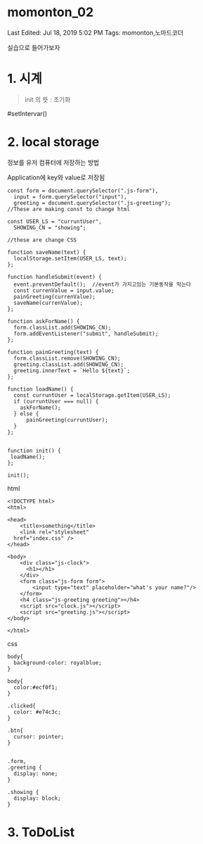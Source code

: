 # momonton_02

Last Edited: Jul 18, 2019 5:02 PM
Tags: momonton,노마드코더

실습으로 들어가보자

# 1. 시계

> init 의 뜻 : 초기화

#setIntervar()

# 2. local storage

정보를 유저 컴퓨터에 저장하는 방법 

Application에 key와 value로 저장됨

    const form = document.querySelector(".js-form"), 
      input = form.querySelector("input"),
      greeting = document.querySelector(".js-greeting");
    //These are making const to change html
    
    const USER_LS = "curruntUser",
      SHOWING_CN = "showing";
    
    //these are change CSS
    
    function saveName(text) {
      localStorage.setItem(USER_LS, text);
    };
    
    function handleSubmit(event) {
      event.preventDefault();  //event가 가지고있는 기본동작을 막는다
      const currenValue = input.value;
      painGreeting(currenValue);
      saveName(currenValue);
    };                      
    
    function askForName() {
      form.classList.add(SHOWING_CN);
      form.addEventListener("submit", handleSubmit);
    };
    
    function painGreeting(text) {
      form.classList.remove(SHOWING_CN);
      greeting.classList.add(SHOWING_CN);
      greeting.innerText = `Hello ${text}`;
    };
    
    function loadName() {
      const curruntUser = localStorage.getItem(USER_LS);
      if (curruntUser === null) {
        askForName();
      } else {
          painGreeting(curruntUser);
      }
    };
    
    
    function init() {
     loadName();
    };
    
    init();

html

    <!DOCTYPE html>
    <html>
    
    <head>
    	<title>something</title>
    	<link rel="stylesheet" 
      href="index.css" />
    </head>
    
    <body>
    	<div class="js-clock">
    	  <h1></h1>
    	</div>
    	<form class="js-form form">
    		<input type="text" placeholder="what's your name?"/>
    	</form>
    	<h4 class="js-greeting greeting"></h4>
    	<script src="clock.js"></script>
    	<script src="greeting.js"></script>
    </body>
    
    </html>

css

    body{
      background-color: royalblue;
    }
    
    body{
      color:#ecf0f1;
    }
    
    .clicked{
      color: #e74c3c;
    }
    
    .btn{
      cursor: pointer;
    }
    
    
    .form,
    .greeting {
      display: none;
    }
    
    .showing {
      display: block;
    }

# 3. ToDoList